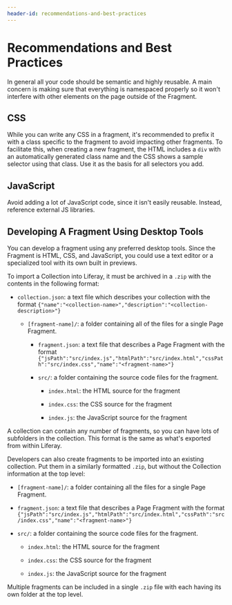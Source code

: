 ```yaml
---
header-id: recommendations-and-best-practices
---
```


# Recommendations and Best Practices

In general all your code should be semantic and highly reusable. A main concern
is making sure that everything is namespaced properly so it won't interfere with
other elements on the page outside of the Fragment.

## CSS

While you can write any CSS in a fragment, it's recommended to prefix it with
a class specific to the fragment to avoid impacting other fragments. To
facilitate this, when creating a new fragment, the HTML includes a `div` with an
automatically generated class name and the CSS shows a sample selector using
that class. Use it as the basis for all selectors you add.

## JavaScript

Avoid adding a lot of JavaScript code, since it isn't easily reusable. Instead,
reference external JS libraries.

## Developing A Fragment Using Desktop Tools

You can develop a fragment using any preferred desktop tools. Since the Fragment
is HTML, CSS, and JavaScript, you could use a text editor or a specialized tool
with its own built in previews. 

To import a Collection into Liferay, it must be archived in a `.zip` with the
contents in the following format:

- `collection.json`: a text file which describes your collection with the 
     format  `{"name":"<collection-name>","description":"<collection-description>"}`
 
  - `[fragment-name]/`: a folder containing all of the files for a single 
     Page Fragment.
 
    - `fragment.json`: a text file that describes a Page Fragment with the 
        format `{"jsPath":"src/index.js","htmlPath":"src/index.html","cssPath":"src/index.css","name":"<fragment-name>"}`
 
    - `src/`: a folder containing the source code files for the fragment.
 
       - `index.html`: the HTML source for the fragment
 
       - `index.css`: the CSS source for the fragment
 
       - `index.js`: the JavaScript source for the fragment

A collection can contain any number of fragments, so you can have lots of
subfolders in the collection. This format is the same as what's exported from
within Liferay.

Developers can also create fragments to be imported into an existing collection.
Put them in a similarly formatted `.zip`, but without the Collection information
at the top level:

- `[fragment-name]/`: a folder containing all the files for a single 
     Page Fragment.
 
 - `fragment.json`: a text file that describes a Page Fragment with the 
        format `{"jsPath":"src/index.js","htmlPath":"src/index.html","cssPath":"src/index.css","name":"<fragment-name>"}`
 
  - `src/`: a folder containing the source code files for the fragment.
 
     - `index.html`: the HTML source for the fragment
 
     - `index.css`: the CSS source for the fragment
 
     - `index.js`: the JavaScript source for the fragment

Multiple fragments can be included in a single `.zip` file with each having 
its own folder at the top level.
